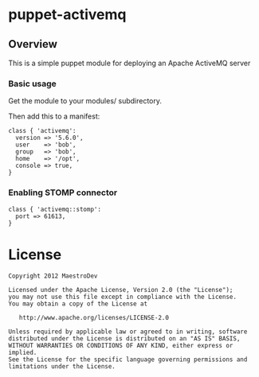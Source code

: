 # puppet-activemq

## Overview
This is a simple puppet module for deploying an Apache ActiveMQ server

### Basic usage
Get the module to your modules/ subdirectory.

Then add this to a manifest:

    class { 'activemq':
      version => '5.6.0',
      user    => 'bob',
      group   => 'bob',
      home    => '/opt',
      console => true,
    }

### Enabling STOMP connector

    class { 'activemq::stomp':
      port => 61613,
    }

# License

    Copyright 2012 MaestroDev

    Licensed under the Apache License, Version 2.0 (the "License");
    you may not use this file except in compliance with the License.
    You may obtain a copy of the License at

       http://www.apache.org/licenses/LICENSE-2.0

    Unless required by applicable law or agreed to in writing, software
    distributed under the License is distributed on an "AS IS" BASIS,
    WITHOUT WARRANTIES OR CONDITIONS OF ANY KIND, either express or implied.
    See the License for the specific language governing permissions and
    limitations under the License.
